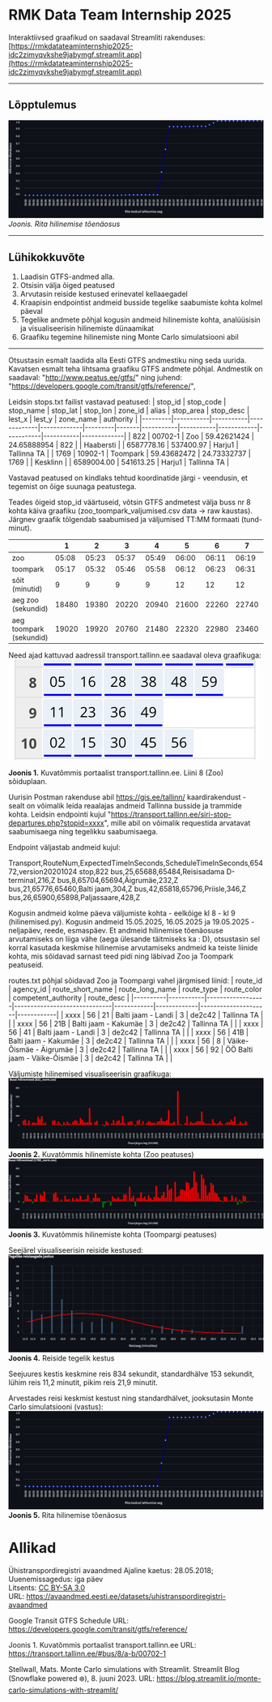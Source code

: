 # RMK Data Team Internship 2025

Interaktiivsed graafikud on saadaval Streamliti rakenduses:  
[https://rmkdatateaminternship2025-idc2zimyqvkshe9jabymgf.streamlit.app](https://rmkdatateaminternship2025-idc2zimyqvkshe9jabymgf.streamlit.app)

---

## Lõpptulemus

![Monte Carlo simulatsioon](visualization-5.png)  
*Joonis. Rita hilinemise tõenäosus*

---

## Lühikokkuvõte

1. Laadisin GTFS-andmed alla.  
2. Otsisin välja õiged peatused
3. Arvutasin reiside kestused erinevatel kellaaegadel
4. Kraapisin endpointist andmeid busside tegelike saabumiste kohta kolmel päeval
5. Tegelike andmete põhjal kogusin andmeid hilinemiste kohta, analüüsisin ja visualiseerisin hilinemiste dünaamikat
6. Graafiku tegemine hilinemiste ning Monte Carlo simulatsiooni abil

---

Otsustasin esmalt laadida alla Eesti GTFS andmestiku ning seda uurida. Kavatsen esmalt teha lihtsama graafiku GTFS andmete põhjal. Andmestik on saadaval: "http://www.peatus.ee/gtfs/" ning juhend: "https://developers.google.com/transit/gtfs/reference/",


Leidsin stops.txt failist vastavad peatused:
| stop_id | stop_code | stop_name | stop_lat    | stop_lon    | zone_id | alias | stop_area | stop_desc | lest_x     | lest_y    | zone_name | authority   |
|---------|-----------|-----------|-------------|-------------|---------|-------|-----------|-----------|------------|-----------|-----------|-------------|
| 822     | 00702-1   | Zoo       | 59.42621424 | 24.65888954 | 822     |       | Haabersti |           | 6587778.16 | 537400.97 | Harju1    | Tallinna TA |
| 1769    | 10902-1   | Toompark  | 59.43682472 | 24.73332737 | 1769    |       | Kesklinn  |           | 6589004.00 | 541613.25 | Harju1    | Tallinna TA |

Vastavad peatused on kindlaks tehtud koordinatide järgi - veendusin, et tegemist on õige suunaga peatustega.




Teades õigeid stop_id väärtuseid, võtsin GTFS andmetest välja buss nr 8 kohta käiva graafiku (zoo_toompark_valjumised.csv data -> raw kaustas).
Järgnev graafik tõlgendab saabumised ja väljumised TT:MM formaati (tund-minut).

|  | 1 | 2 | 3 | 4 | 5 | 6 | 7 | 8 | 9 | 10 | 11 | 12 | 13 | 14 | 15 | 16 | 17 | 18 | 19 | 20 | 21 | 22 | 23 | 24 | 25 | 26 | 27 | 28 | 29 | 30 | 31 | 32 | 33 | 34 | 35 | 36 | 37 | 38 | 39 | 40 | 41 | 42 | 43 | 44 | 45 | 46 | 47 | 48 | 49 | 50 | 51 | 52 | 53 | 54 | 55 | 56 | 57 | 58 | 59 | 60 | 61 | 62 | 63 | 64 | 65 | 66 | 67 | 68 | 69 | 70 | 71 | 72 | 73 | 74 | 75 | 76 | 77 | 78 | 79 | 80 | 81 | 82 | 83 | 84 | 85 | 86 | 87 | 88 | 89 |
| - | --- | --- | --- | --- | --- | --- | --- | --- | --- | --- | --- | --- | --- | --- | --- | --- | --- | --- | --- | --- | --- | --- | --- | --- | --- | --- | --- | --- | --- | --- | --- | --- | --- | --- | --- | --- | --- | --- | --- | --- | --- | --- | --- | --- | --- | --- | --- | --- | --- | --- | --- | --- | --- | --- | --- | --- | --- | --- | --- | --- | --- | --- | --- | --- | --- | --- | --- | --- | --- | --- | --- | --- | --- | --- | --- | --- | --- | --- | --- | --- | --- | --- | --- | --- | --- | --- | --- | --- | --- |
| zoo | 05:08 | 05:23 | 05:37 | 05:49 | 06:00 | 06:11 | 06:19 | 06:27 | 06:35 | 06:43 | 06:51 | 07:00 | 07:09 | 07:17 | 07:26 | 07:35 | 07:45 | 07:54 | 08:05 | 08:16 | 08:28 | 08:38 | 08:48 | 08:59 | 09:11 | 09:23 | 09:36 | 09:49 | 10:02 | 10:15 | 10:30 | 10:45 | 10:56 | 11:10 | 11:24 | 11:38 | 11:52 | 12:06 | 12:20 | 12:33 | 12:47 | 13:01 | 13:15 | 13:29 | 13:43 | 13:57 | 14:10 | 14:22 | 14:33 | 14:44 | 14:57 | 15:06 | 15:16 | 15:26 | 15:36 | 15:47 | 15:57 | 16:07 | 16:16 | 16:26 | 16:38 | 16:51 | 17:03 | 17:15 | 17:26 | 17:37 | 17:48 | 18:01 | 18:14 | 18:27 | 18:41 | 18:56 | 19:10 | 19:25 | 19:40 | 19:54 | 20:08 | 20:23 | 20:38 | 20:54 | 21:09 | 21:25 | 21:42 | 21:59 | 22:16 | 22:32 | 22:49 | 23:06 | 23:26 |
| toompark | 05:17 | 05:32 | 05:46 | 05:58 | 06:12 | 06:23 | 06:31 | 06:39 | 06:47 | 06:55 | 07:03 | 07:13 | 07:22 | 07:30 | 07:39 | 07:48 | 07:58 | 08:07 | 08:18 | 08:30 | 08:41 | 08:51 | 09:01 | 09:12 | 09:24 | 09:36 | 09:49 | 10:02 | 10:15 | 10:28 | 10:43 | 10:58 | 11:09 | 11:23 | 11:37 | 11:51 | 12:05 | 12:19 | 12:33 | 12:46 | 13:00 | 13:14 | 13:28 | 13:42 | 13:56 | 14:11 | 14:24 | 14:36 | 14:47 | 14:58 | 15:11 | 15:20 | 15:30 | 15:40 | 15:50 | 16:01 | 16:12 | 16:22 | 16:31 | 16:41 | 16:53 | 17:06 | 17:18 | 17:30 | 17:41 | 17:52 | 18:03 | 18:16 | 18:29 | 18:40 | 18:54 | 19:09 | 19:23 | 19:38 | 19:53 | 20:06 | 20:20 | 20:35 | 20:50 | 21:06 | 21:21 | 21:37 | 21:54 | 22:10 | 22:27 | 22:43 | 23:00 | 23:16 | 23:35 |
| sõit (minutid) | 9 | 9 | 9 | 9 | 12 | 12 | 12 | 12 | 12 | 12 | 12 | 13 | 13 | 13 | 13 | 13 | 13 | 13 | 13 | 14 | 13 | 13 | 13 | 13 | 13 | 13 | 13 | 13 | 13 | 13 | 13 | 13 | 13 | 13 | 13 | 13 | 13 | 13 | 13 | 13 | 13 | 13 | 13 | 13 | 13 | 14 | 14 | 14 | 14 | 14 | 14 | 14 | 14 | 14 | 14 | 14 | 15 | 15 | 15 | 15 | 15 | 15 | 15 | 15 | 15 | 15 | 15 | 15 | 15 | 13 | 13 | 13 | 13 | 13 | 13 | 12 | 12 | 12 | 12 | 12 | 12 | 12 | 12 | 11 | 11 | 11 | 11 | 10 | 9 |
| aeg zoo (sekundid) | 18480 | 19380 | 20220 | 20940 | 21600 | 22260 | 22740 | 23220 | 23700 | 24180 | 24660 | 25200 | 25740 | 26220 | 26760 | 27300 | 27900 | 28440 | 29100 | 29760 | 30480 | 31080 | 31680 | 32340 | 33060 | 33780 | 34560 | 35340 | 36120 | 36900 | 37800 | 38700 | 39360 | 40200 | 41040 | 41880 | 42720 | 43560 | 44400 | 45180 | 46020 | 46860 | 47700 | 48540 | 49380 | 50220 | 51000 | 51720 | 52380 | 53040 | 53820 | 54360 | 54960 | 55560 | 56160 | 56820 | 57420 | 58020 | 58560 | 59160 | 59880 | 60660 | 61380 | 62100 | 62760 | 63420 | 64080 | 64860 | 65640 | 66420 | 67260 | 68160 | 69000 | 69900 | 70800 | 71640 | 72480 | 73380 | 74280 | 75240 | 76140 | 77100 | 78120 | 79140 | 80160 | 81120 | 82140 | 83160 | 84360 |
| aeg toompark (sekundid) | 19020 | 19920 | 20760 | 21480 | 22320 | 22980 | 23460 | 23940 | 24420 | 24900 | 25380 | 25980 | 26520 | 27000 | 27540 | 28080 | 28680 | 29220 | 29880 | 30600 | 31260 | 31860 | 32460 | 33120 | 33840 | 34560 | 35340 | 36120 | 36900 | 37680 | 38580 | 39480 | 40140 | 40980 | 41820 | 42660 | 43500 | 44340 | 45180 | 45960 | 46800 | 47640 | 48480 | 49320 | 50160 | 51060 | 51840 | 52560 | 53220 | 53880 | 54660 | 55200 | 55800 | 56400 | 57000 | 57660 | 58320 | 58920 | 59460 | 60060 | 60780 | 61560 | 62280 | 63000 | 63660 | 64320 | 64980 | 65760 | 66540 | 67200 | 68040 | 68940 | 69780 | 70680 | 71580 | 72360 | 73200 | 74100 | 75000 | 75960 | 76860 | 77820 | 78840 | 79800 | 80820 | 81780 | 82800 | 83760 | 84900 |

Need ajad kattuvad aadressil transport.tallinn.ee saadaval oleva graafikuga:
![Joonis 1. Kuvatõmmis portaalist transport.tallinn.ee. Liini 8 (Zoo) sõiduplaan](tltgraafikzoo.png)

**Joonis 1.** Kuvatõmmis portaalist transport.tallinn.ee. Liini 8 (Zoo) sõiduplaan.

Uurisin Postman rakenduse abil https://gis.ee/tallinn/ kaardirakendust - sealt on võimalik leida reaalajas andmeid Tallinna busside ja trammide kohta. 
Leidsin endpointi kujul "https://transport.tallinn.ee/siri-stop-departures.php?stopid=xxxx", mille abil on võimalik requestida arvatavat saabumisaega ning tegelikku saabumisaega.


Endpoint väljastab andmeid kujul:

Transport,RouteNum,ExpectedTimeInSeconds,ScheduleTimeInSeconds,65472,version20201024
stop,822
bus,25,65688,65484,Reisisadama D-terminal,216,Z
bus,8,65704,65694,Äigrumäe,232,Z
bus,21,65776,65460,Balti jaam,304,Z
bus,42,65818,65796,Priisle,346,Z
bus,26,65900,65898,Paljassaare,428,Z

Kogusin andmeid kolme päeva väljumiste kohta - eelkõige kl 8 - kl 9 (hilinemised.py). Kogusin andmeid 15.05.2025, 16.05.2025 ja 19.05.2025 - neljapäev, reede, esmaspäev. Et andmeid hilinemise tõenäosuse arvutamiseks on liiga vähe (aega ülesande täitmiseks ka : D), otsustasin sel korral kasutada keskmise hilinemise arvutamiseks andmeid ka teiste liinide kohta, mis sõidavad sarnast teed pidi ning läbivad Zoo ja Toompark peatuseid.

routes.txt põhjal sõidavad Zoo ja Toompargi vahel järgmised liinid:
| route_id | agency_id | route_short_name | route_long_name              | route_type | route_color | competent_authority | route_desc |
|----------|-----------|------------------|------------------------------|------------|-------------|---------------------|------------|
| xxxx     | 56        | 21               | Balti jaam - Landi           | 3          | de2c42      | Tallinna TA         |            |
| xxxx     | 56        | 21B              | Balti jaam - Kakumäe         | 3          | de2c42      | Tallinna TA         |            |
| xxxx     | 56        | 41               | Balti jaam - Landi           | 3          | de2c42      | Tallinna TA         |            |
| xxxx     | 56        | 41B              | Balti jaam - Kakumäe         | 3          | de2c42      | Tallinna TA         |            |
| xxxx     | 56        | 8                | Väike-Õismäe - Äigrumäe      | 3          | de2c42      | Tallinna TA         |            |
| xxxx     | 56        | 92               | ÖÖ Balti jaam - Väike-Õismäe | 3          | de2c42      | Tallinna TA         |            |

Väljumiste hilinemised visualiseerisin graafikuga:
![Joonis 2. Kuvatõmmis hilinemiste kohta (Zoo peatuses)](822.png)
**Joonis 2.** Kuvatõmmis hilinemiste kohta (Zoo peatuses)
![Joonis 3. Kuvatõmmis hilinemiste kohta (Toompargi peatuses)](1769.png)
**Joonis 3.** Kuvatõmmis hilinemiste kohta (Toompargi peatuses)

Seejärel visualiseerisin reiside kestused:
![Joonis 4. Reiside tegelik kestus](visualization-6.png)
**Joonis 4.** Reiside tegelik kestus

Seejuures kestis keskmine reis 834 sekundit, standardhälve 153 sekundit, lühim reis 11,2 minutit, pikim reis 21,9 minutit.

Arvestades reisi keskmist kestust ning standardhälvet, jooksutasin Monte Carlo simulatsiooni (vastus):
![Joonis 5. Rita hilinemise tõenäosus](visualization-5.png)
**Joonis 5.** Rita hilinemise tõenäosus


# Allikad
Ühistranspordiregistri avaandmed
Ajaline kaetus: 28.05.2018; Uuenemissagedus: iga päev  
Litsents: [CC BY-SA 3.0](https://creativecommons.org/licenses/by-sa/3.0/ee/deed.et)  
URL: https://avaandmed.eesti.ee/datasets/uhistranspordiregistri-avaandmed

Google Transit GTFS Schedule
URL: https://developers.google.com/transit/gtfs/reference/

Joonis 1. Kuvatõmmis portaalist transport.tallinn.ee
URL: https://transport.tallinn.ee/#bus/8/a-b/00702-1

Stellwall, Mats. Monte Carlo simulations with Streamlit. Streamlit Blog (Snowflake powered ❄️), 8. juuni 2023.
URL: https://blog.streamlit.io/monte-carlo-simulations-with-streamlit/ 
